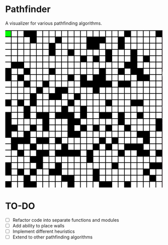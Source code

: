 # Pathfinder
A visualizer for various pathfinding algorithms.

![astar](/images/astar.gif)

# TO-DO
- [ ] Refactor code into separate functions and modules
- [ ] Add ability to place walls
- [ ] Implement different heuristics
- [ ] Extend to other pathfinding algorithms
